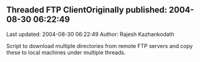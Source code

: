 ## Threaded FTP ClientOriginally published: 2004-08-30 06:22:49 
Last updated: 2004-08-30 06:22:49 
Author: Rajesh Kazhankodath 
 
Script to download multiple directories from remote FTP servers and             copy these to local machines under multiple threads.